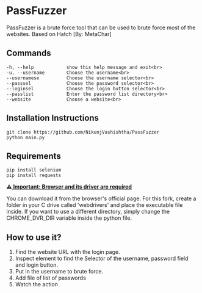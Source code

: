 # PassFuzzer
PassFuzzer is a brute force tool that can be used to brute force most of the websites.
Based on Hatch [By: MetaChar]

## Commands

```
-h, --help            show this help message and exit<br>
-u, --username        Choose the username<br>
--usernamese          Choose the username selector<br>
--passsel             Choose the password selector<br>
--loginsel            Choose the login button selector<br>
--passlist            Enter the password list directory<br>
--website             Choose a website<br>
```

## Installation Instructions

```
git clone https://github.com/NikunjVashishtha/PassFuzzer
python main.py
```

## Requirements
```
pip install selenium
pip install requests
```
<b>⚠️<u> Important: Browser and its driver are required</u></b>

You can download it from the browser's official page.
For this fork, create a folder in your C drive called 'webdrivers' and place the executable file inside. If you want to use a different directory, simply change the CHROME_DVR_DIR variable inside the python file.

## How to use it?
1) Find the website URL with the login page.<br>
2) Inspect element to find the Selector of the username, password field and login button.<br>
3) Put in the username to brute force.<br>
4) Add file of list of passwords
5) Watch the action
